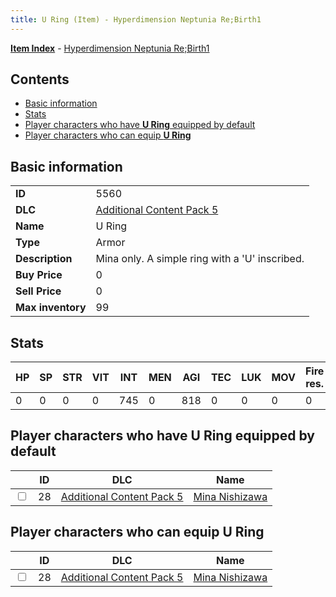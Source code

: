 ```yaml
---
title: U Ring (Item) - Hyperdimension Neptunia Re;Birth1
---
```


[**Item Index**](/neptunia/rb1/item/index.html) - [Hyperdimension Neptunia Re;Birth1](/neptunia/rb1)

## Contents

- [Basic information](#basic-information)
- [Stats](#stats)
- [Player characters who have **U Ring** equipped by default](#player-characters-who-have-u-ring-equipped-by-default)
- [Player characters who can equip **U Ring**](#player-characters-who-can-equip-u-ring)

## Basic information

|   |   |
| -- | -- |
| **ID** | 5560 |
| **DLC** | [Additional Content Pack 5](/neptunia/rb1/dlc/14-pack5.html) |
| **Name** | U Ring |
| **Type** | Armor |
| **Description** | Mina only. A simple ring with a 'U' inscribed. |
| **Buy Price** | 0 |
| **Sell Price** | 0 |
| **Max inventory** | 99 |


## Stats

| HP | SP | STR | VIT | INT | MEN | AGI | TEC | LUK | MOV | Fire res. | Ice res. | Wind res. | Lightning res. |
| -- | -- | --- | --- | --- | --- | --- | --- | --- | --- | --------- | -------- | --------- | -------------- |
| 0 | 0 | 0 | 0 | 745 | 0 | 818 | 0 | 0 | 0 | 0 | 0 | 0 | 0 |


## Player characters who have **U Ring** equipped by default

|    | ID | DLC | Name |
| -- | -- | --- | ---- |
| <input type="checkbox" id="rb1-player-14-28" class="trackbox" /> | 28 | [Additional Content Pack 5](/neptunia/rb1/dlc/14-pack5.html) | [Mina Nishizawa](/neptunia/rb1/player/14-28-mina-nishizawa.html) |


## Player characters who can equip **U Ring**

|    | ID | DLC | Name |
| -- | -- | --- | ---- |
| <input type="checkbox" id="rb1-player-14-28" class="trackbox" /> | 28 | [Additional Content Pack 5](/neptunia/rb1/dlc/14-pack5.html) | [Mina Nishizawa](/neptunia/rb1/player/14-28-mina-nishizawa.html) |
